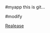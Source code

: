 #myapp this is git...

#modify


[Realease](https://github.com/welk1n/JNDI-Injection-Exploit/releases)

